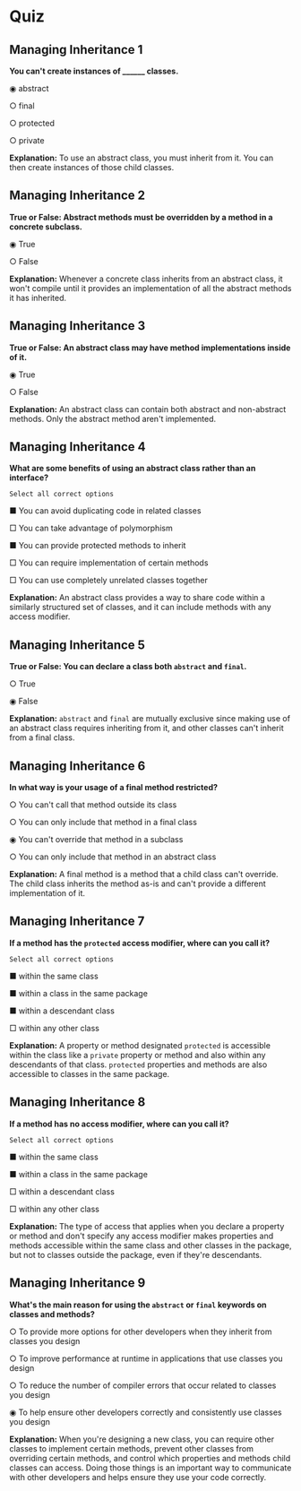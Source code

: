 # Quiz

## **Managing Inheritance 1**

**You can't create instances of ______ classes.**

◉ abstract

○ final

○ protected

○ private

**Explanation:** To use an abstract class, you must inherit from it. You can then create instances of those child classes.


## **Managing Inheritance 2**

**True or False: Abstract methods must be overridden by a method in a concrete subclass.**

◉ True

○ False

**Explanation:** Whenever a concrete class inherits from an abstract class, it won't compile until it provides an implementation of all the abstract methods it has inherited.


## **Managing Inheritance 3**

**True or False: An abstract class may have method implementations inside of it.**

◉ True

○ False

**Explanation:** An abstract class can contain both abstract and non-abstract methods. Only the abstract method aren't implemented.


## **Managing Inheritance 4**

**What are some benefits of using an abstract class rather than an interface?**

	Select all correct options

■ You can avoid duplicating code in related classes

□ You can take advantage of polymorphism

■ You can provide protected methods to inherit

□ You can require implementation of certain methods

□ You can use completely unrelated classes together

**Explanation:** An abstract class provides a way to share code within a similarly structured set of classes, and it can include methods with any access modifier.


## **Managing Inheritance 5**

**True or False: You can declare a class both `abstract` and `final`.**

○ True

◉ False

**Explanation:** `abstract` and `final` are mutually exclusive since making use of an abstract class requires inheriting from it, and other classes can't inherit from a final class.


## **Managing Inheritance 6**

**In what way is your usage of a final method restricted?**

○ You can't call that method outside its class

○ You can only include that method in a final class

◉ You can't override that method in a subclass

○ You can only include that method in an abstract class

**Explanation:** A final method is a method that a child class can't override. The child class inherits the method as-is and can't provide a different implementation of it.


## **Managing Inheritance 7**

**If a method has the `protected` access modifier, where can you call it?**

	Select all correct options

■ within the same class

■ within a class in the same package

■ within a descendant class

□ within any other class

**Explanation:** A property or method designated `protected` is accessible within the class like a `private` property or method and also within any descendants of that class. `protected` properties and methods are also accessible to classes in the same package.


## **Managing Inheritance 8**

**If a method has no access modifier, where can you call it?**

	Select all correct options

■ within the same class

■ within a class in the same package

□ within a descendant class

□ within any other class

**Explanation:** The type of access that applies when you declare a property or method and don't specify any access modifier makes properties and methods accessible within the same class and other classes in the package, but not to classes outside the package, even if they're descendants.


## **Managing Inheritance 9**

**What's the main reason for using the `abstract` or `final` keywords on classes and methods?**

○ To provide more options for other developers when they inherit from classes you design

○ To improve performance at runtime in applications that use classes you design

○ To reduce the number of compiler errors that occur related to classes you design

◉ To help ensure other developers correctly and consistently use classes you design

**Explanation:** When you're designing a new class, you can require other classes to implement certain methods, prevent other classes from overriding certain methods, and control which properties and methods child classes can access. Doing those things is an important way to communicate with other developers and helps ensure they use your code correctly.
